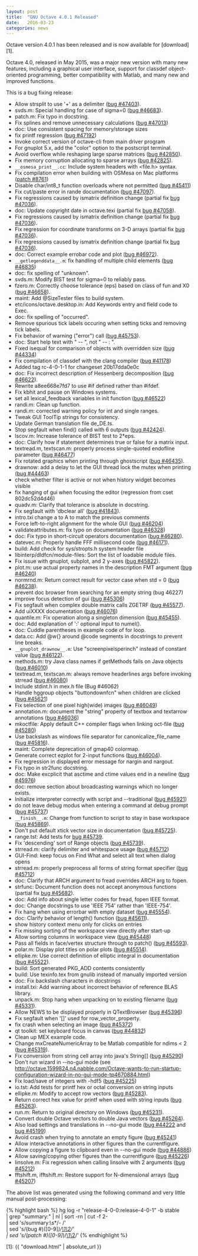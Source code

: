 ```yaml
---
layout: post
title:  "GNU Octave 4.0.1 Released"
date:   2016-03-23
categories: news
---
```


Octave version 4.0.1 has been released and is now available for [download][1].

Octave 4.0, released in May 2015,
was a major new version with many new features,
including a graphical user interface,
support for classdef object-oriented programming,
better compatibility with Matlab,
and many new and improved functions.

This is a bug fixing release:

- Allow strsplit to use '+' as a delimiter ([bug #47403](https://savannah.gnu.org/bugs/?47403)).
- svds.m: Special handling for case of sigma=0 ([bug #46683](https://savannah.gnu.org/bugs/?46683)).
- patch.m: Fix typo in docstring.
- Fix splines and remove unnecessary calculations ([bug #47013](https://savannah.gnu.org/bugs/?47013))
- doc: Use consistent spacing for memory/storage sizes
- fix printf regression ([bug #47192](https://savannah.gnu.org/bugs/?47192))
- Invoke correct version of octave-cli from main driver program
- For gnuplot 5.x, add the "color" option to the postscript terminal.
- Avoid overflow while reshaping large sparse matrices ([bug #42850](https://savannah.gnu.org/bugs/?42850)).
- Fix memory corruption allocating to sparse arrays ([bug #42825](https://savannah.gnu.org/bugs/?42825)).
- `__osmesa_print__.cc`: Include system headers with <file.h> syntax.
- Fix compilation error when building with OSMesa on Mac platforms ([patch #8761](https://savannah.gnu.org/patch/?8761))
- Disable char/int8_t function overloads where not permitted ([bug #45411](https://savannah.gnu.org/bugs/?45411))
- Fix cut/paste error in rande documentation ([bug #47097](https://savannah.gnu.org/bugs/?47097)).
- Fix regressions caused by ismatrix definition change (partial fix [bug #47036](https://savannah.gnu.org/bugs/?47036)).
- doc: Update copyright date in octave.texi (partial fix [bug #47058](https://savannah.gnu.org/bugs/?47058)).
- Fix regressions caused by ismatrix definition change (partial fix [bug #47036](https://savannah.gnu.org/bugs/?47036)).
- Fix regression for coordinate transforms on 3-D arrays (partial fix [bug #47036](https://savannah.gnu.org/bugs/?47036)).
- Fix regressions caused by ismatrix definition change (partial fix [bug #47036](https://savannah.gnu.org/bugs/?47036)).
- doc: Correct example errobar code and plot ([bug #46972](https://savannah.gnu.org/bugs/?46972)).
- `__getlegenddata__.m`: fix handling of multiple child elements ([bug #46835](https://savannah.gnu.org/bugs/?46835))
- doc: fix spelling of "unknown".
- svds.m: Modify BIST test for sigma=0 to reliably pass.
- fzero.m: Correctly choose tolerance (eps) based on class of fun and X0 ([bug #46658](https://savannah.gnu.org/bugs/?46658)).
- maint: Add @SizeTester files to build system.
- etc/icons/octave.desktop.in: Add Keywords entry and field code to Exec.
- doc: fix spelling of "occurred".
- Remove spurious tick labels occuring when setting ticks and removing tick labels.
- Fix behavior of warning ("error") call ([bug #45753](https://savannah.gnu.org/bugs/?45753)).
- doc: Start help text with " -- ", not " -- : ".
- Fixed isequal for comparison of objects with overridden size ([bug #44334](https://savannah.gnu.org/bugs/?44334))
- Fix compilation of classdef with the clang compiler ([bug #41178](https://savannah.gnu.org/bugs/?41178))
- Added tag rc-4-0-1-1 for changeset 20b17dda0e0c
- doc: Fix incorrect description of Hessenberg decomposition ([bug #46622](https://savannah.gnu.org/bugs/?46622)).
- Rewrite a8ee668e7fd7 to use #if defined rather than #ifdef.
- Fix kbhit and pause on Windows systems.
- set all lexical_feedback variables in init function ([bug #46522](https://savannah.gnu.org/bugs/?46522))
- randi.m: Clean up function.
- randi.m: corrected warning policy for int and single ranges.
- Tweak GUI ToolTip strings for consistency.
- Update German translation file de_DE.ts.
- Stop segfault when find() called with 6 outputs ([bug #42424](https://savannah.gnu.org/bugs/?42424)).
- lscov.m: Increase tolerance of BIST test to 2*eps.
- doc: Clarify how if statement determines true or false for a matrix input.
- textread.m, textscan.m: properly process single-quoted endofline parameter ([bug #46477](https://savannah.gnu.org/bugs/?46477))
- Fix rotated graphics when printing through ghostscript ([bug #46435](https://savannah.gnu.org/bugs/?46435)).
- drawnow: add a delay to let the GUI thread lock the mutex when printing ([bug #44463](https://savannah.gnu.org/bugs/?44463))
- check whether filter is active or not when history widget becomes visible
- fix hanging of gui when focusing the editor (regression from cset 802dc52d4d46)
- quadv.m: Clarify that tolerance is absolute in docstring.
- Fix segfault with 'dbclear all' ([bug #41843](https://savannah.gnu.org/bugs/?41843)).
- intro.txi change a to A to match the previous comments
- Force left-to-right alignment for the whole GUI ([bug #46204](https://savannah.gnu.org/bugs/?46204))
- validateattributes.m: fix typo on documentation ([bug #46328](https://savannah.gnu.org/bugs/?46328))
- doc: Fix typo in short-circuit operators documentation ([bug #46280](https://savannah.gnu.org/bugs/?46280)).
- datevec.m: Properly handle FFF millisecond code ([bug #46171](https://savannah.gnu.org/bugs/?46171)).
- build: Add check for sys/stropts.h system header file
- libinterp/dldfcn/module-files: Sort the list of loadable module files.
- Fix issue with gnuplot, subplot, and 2 y-axes ([bug #45822](https://savannah.gnu.org/bugs/?45822)).
- plot.m: use actual property names in the description FMT argument ([bug #46240](https://savannah.gnu.org/bugs/?46240))
- normrnd.m: Return correct result for vector case when std = 0 ([bug #46238](https://savannah.gnu.org/bugs/?46238)).
- prevent doc browser from searching for an empty string (bug 46227)
- improve focus detection of gui ([bug #45306](https://savannah.gnu.org/bugs/?45306))
- Fix segfault when complex double matrix calls ZGETRF ([bug #45577](https://savannah.gnu.org/bugs/?45577)).
- Add uiXXXX documentation ([bug #46076](https://savannah.gnu.org/bugs/?46076))
- quantile.m: Fix operation along a singleton dimension ([bug #45455](https://savannah.gnu.org/bugs/?45455)).
- doc: Add explanation of ':' optional input to numel().
- doc: Cuddle parentheses in example code of for loop.
- data.cc: Add @w{} around @code segments in docstrings to prevent line breaks.
- `__gnuplot_drawnow__.m`: Use "screenpixelsperinch" instead of constant value ([bug #46122](https://savannah.gnu.org/bugs/?46122)).
- methods.m: try Java class names if getMethods fails on Java objects ([bug #46010](https://savannah.gnu.org/bugs/?46010))
- textread.m, textscan.m: always remove headerlines args before invoking strread ([bug #46080](https://savannah.gnu.org/bugs/?46080))
- Include stdint.h in mex.h file (Bug #46062)
- Handle hggroup objects "buttondownfcn" when children are clicked ([bug #45621](https://savannah.gnu.org/bugs/?45621))
- Fix selection of one pixel high(wide) images ([bug #46049](https://savannah.gnu.org/bugs/?46049))
- annotation.m: document the "string" property of textbox and textarrow annotations ([bug #46036](https://savannah.gnu.org/bugs/?46036))
- mkoctfile: Apply default C++ compiler flags when linking oct-file ([bug #45280](https://savannah.gnu.org/bugs/?45280))
- Use backslash as windows file separator for canonicalize_file_name ([bug #45816](https://savannah.gnu.org/bugs/?45816)).
- maint: Complete deprecation of gmap40 colormap.
- Generate correct ezplot for 2-input functions ([bug #46004](https://savannah.gnu.org/bugs/?46004)).
- Fix regression in displayed error message for nargin and nargout.
- Fix typo in str2func docstring.
- doc: Make excplicit that asctime and ctime values end in a newline ([bug #45976](https://savannah.gnu.org/bugs/?45976))
- doc: remove section about broadcasting warnings which no longer exists.
- Initialize interpreter correctly with script and --traditional ([bug #45921](https://savannah.gnu.org/bugs/?45921))
- do not leave debug modus when entering a command at debug prompt ([bug #45737](https://savannah.gnu.org/bugs/?45737))
- `__finish__.m`: Change from function to script to stay in base workspace ([bug #45869](https://savannah.gnu.org/bugs/?45869)).
- Don't put default xtick vector size in documentation ([bug #45725](https://savannah.gnu.org/bugs/?45725)).
- range.tst: Add tests for [bug #45739](https://savannah.gnu.org/bugs/?45739).
- Fix 'descending' sort of Range objects ([bug #45739](https://savannah.gnu.org/bugs/?45739)).
- strread.m: clarify delimiter and whitespace usage ([bug #45712](https://savannah.gnu.org/bugs/?45712))
- GUI-Find: keep focus on Find What and select all text when dialog opens
- strread.m: properly preprocess all forms of string format specifier ([bug #45712](https://savannah.gnu.org/bugs/?45712))
- doc: Clarify that ARCH argument to fread overrides ARCH arg to fopen.
- strfunc: Document function does not accept anonymous functions (partial fix [bug #45682](https://savannah.gnu.org/bugs/?45682)).
- doc: Add info about single letter codes for fread, fopen IEEE format.
- doc: Change docstrings to use 'IEEE 754' rather than 'IEEE-754'.
- Fix hang when using errorbar with empty dataset ([bug #45554](https://savannah.gnu.org/bugs/?45554)).
- doc: Clarify behavior of length() function ([bug #45611](https://savannah.gnu.org/bugs/?45611)).
- show history context menu only for clicks on entries
- Fix missing sorting of the workspace view directly after start-up
- Allow sorting columns in workspace view ([bug #45448](https://savannah.gnu.org/bugs/?45448))
- Pass all fields in face/vertex structure through to patch() ([bug #45593](https://savannah.gnu.org/bugs/?45593)).
- polar.m: Display plot titles on polar plots ([bug #45514](https://savannah.gnu.org/bugs/?45514)).
- ellipke.m: Use correct definition of elliptic integral in documentation ([bug #45522](https://savannah.gnu.org/bugs/?45522)).
- build: Sort generated PKG_ADD contents consistently
- build: Use texinfo.tex from gnulib instead of manually imported version
- doc: Fix backslash characters in docstrings
- install.txi: Add warning about incorrect behavior of reference BLAS library.
- unpack.m: Stop hang when unpacking on to existing filename ([bug #45331](https://savannah.gnu.org/bugs/?45331)).
- Allow NEWS to be displayed properly in QTextBrowser ([bug #45396](https://savannah.gnu.org/bugs/?45396))
- Fix segfault when '[]' used for row_vector_property.
- fix crash when selecting an image ([bug #45372](https://savannah.gnu.org/bugs/?45372))
- qt toolkit: set keyboard focus in canvas ([bug #44832](https://savannah.gnu.org/bugs/?44832))
- Clean up MEX example code.
- Change mxCreateNumericArray to be Matlab compatible for ndims < 2 ([bug #45319](https://savannah.gnu.org/bugs/?45319)).
- Fix conversion from string cell array into java's String[] ([bug #45290](https://savannah.gnu.org/bugs/?45290))
- Don't run wizard in --no-gui mode (see http://octave.1599824.n4.nabble.com/Octave-wants-to-run-startup-configuration-wizard-in-no-gui-mode-tp4670884.html)
- Fix load/save of integers with -hdf5 ([bug #45225](https://savannah.gnu.org/bugs/?45225))
- io.tst: Add tests for printf hex or octal conversion on string inputs
- ellipke.m: Modify to accept row vectors ([bug #45283](https://savannah.gnu.org/bugs/?45283)).
- Return correct hex value for printf when used with string inputs ([bug #45263](https://savannah.gnu.org/bugs/?45263)).
- run.m: Return to original directory on Windows ([bug #45231](https://savannah.gnu.org/bugs/?45231)).
- Convert double Octave vectors to double Java vectors ([bug #45264](https://savannah.gnu.org/bugs/?45264)).
- Also load settings and translations in --no-gui mode ([bug #44222](https://savannah.gnu.org/bugs/?44222) and [bug #45199](https://savannah.gnu.org/bugs/?45199))
- Avoid crash when trying to annotate an empty figure ([bug #45241](https://savannah.gnu.org/bugs/?45241))
- Allow interactive annotations in other figures than the currentfigure.
- Allow copying a figure to clipboard even in --no-gui mode ([bug #44886](https://savannah.gnu.org/bugs/?44886))
- Allow saving/copying other figures than the currentfigure ([bug #45226](https://savannah.gnu.org/bugs/?45226))
- linsolve.m: Fix regression when calling linsolve with 2 arguments ([bug #45212](https://savannah.gnu.org/bugs/?45212))
- fftshift.m, ifftshift.m: Restore support for N-dimensional arrays ([bug #45207](https://savannah.gnu.org/bugs/?45207))


The above list was generated using the following command and very little
manual post-processing:

{% highlight bash %}
hg log -r "release-4-0-0:release-4-0-1" -b stable \
| grep "summary:" | nl | sort -rn | cut -f 2- \
| sed 's/summary:\s*/- /' \
| sed 's/\(bug #\)\([0-9]*\)/[\1\2](https:\/\/savannah.gnu.org\/bugs\/?\2)/' \
| sed 's/\(patch #\)\([0-9]*\)/[\1\2](https:\/\/savannah.gnu.org\/patch\/?\2)/'
{% endhighlight %}

[1]: {{ "download.html" | absolute_url }}

